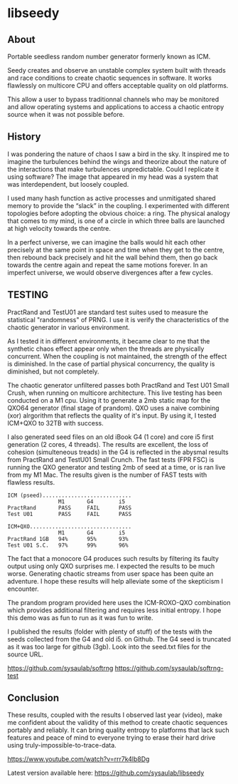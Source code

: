 # libseedy

## About

Portable seedless random number generator formerly known as ICM.

Seedy creates and observe an unstable complex system built with threads and race conditions to create chaotic sequences in software. It works flawlessly on multicore CPU and offers acceptable quality on old platforms.

This allow a user to bypass traditionnal channels who may be monitored and allow operating systems and applications to access a chaotic entropy source when it was not possible before.

## History

I was pondering the nature of chaos I saw a bird in the sky. It inspired me to imagine the turbulences behind the wings and 
theorize about the nature of the interactions that make turbulences unpredictable. Could I replicate it using software? The image that appeared in my head was a system that was interdependent, but loosely coupled.

I used many hash function as active processes and unmitigated shared memory to provide the “slack” in the coupling. I experimented with different topologies before adopting the obvious choice: a ring. The physical analogy that comes to my mind, is one of a circle in which three balls are launched at high velocity towards the centre. 

In a perfect universe, we can imagine the balls would hit each other precisely at the same point in space and time when they get to the centre, then rebound back precisely and hit the wall behind them, then go back towards the centre again and repeat the same motions forever. In an imperfect universe, we would observe divergences after a few cycles.

## TESTING

PractRand and TestU01 are standard test suites used to measure the 
statistical "randomness" of PRNG. I use it is verify the 
characteristics of the chaotic generator in various environment.

As I tested it in different environments, it became clear to me 
that the synthetic chaos effect appear only when the threads are 
physically concurrent. When the coupling is not maintained, the 
strength of the effect is diminished. In the case of partial 
physical concurrency, the quality is diminished, but not completely.

The chaotic generator unfiltered passes both PractRand and Test U01 
Small Crush, when running on multicore architecture. This live 
testing has been conducted on a M1 cpu. Using it to generate a 2mb 
static map for the QXO64 generator (final stage of prandom). QXO 
uses a naive combining (xor) alrgorithm that reflects the quality 
of it's input. By using it, I tested ICM+QXO to 32TB with success.

I also generated seed files on an old iBook G4 (1 core) and core 
i5 first generation (2 cores, 4 threads). The results are excellent, 
the loss of cohesion (simulteneous treads) in the G4 is reflected in 
the abysmal results from PractRand and TestU01 Small Crunch. The fast 
tests (FPR FSC) is running the QXO generator and testing 2mb of seed 
at a time, or is ran live from my M1 Mac. The results given is the 
number of FAST tests with flawless results.

    ICM (pseed)............................
                    M1       G4        i5
    PractRand       PASS     FAIL      PASS
    Test U01        PASS     FAIL      PASS
    
    ICM+QXO................................
                    M1       G4        i5
    PractRand 1GB   94%      95%       93%
    Test U01 S.C.   97%      99%       96%

The fact that a monocore G4 produces such results by filtering 
its faulty output using only QXO surprises me. I expected the 
results to be much worse. Generating chaotic streams from user 
space has been quite an adventure. I hope these results will 
help alleviate some of the skepticism I encounter.

The prandom program provided here uses the ICM-ROXO-QXO combination 
which provides additional filtering and requires less initial 
entropy. I hope this demo was as fun to run as it was fun to write.

I published the results (folder with plenty of stuff) of the tests 
with the seeds collected from the G4 and old i5. on Github. The G4 
seed is truncated as it was too large for github (3gb). Look into 
the seed.txt files for the source URL.

https://github.com/sysaulab/softrng
https://github.com/sysaulab/softrng-test

## Conclusion

These results, coupled with the results I observed last year (video), 
make me confident about the validity of this method to create chaotic 
sequences portably and reliably. It can bring quality entropy to 
platforms that lack such features and peace of mind to everyone 
trying to erase their hard drive using truly-impossible-to-trace-data.

https://www.youtube.com/watch?v=rrr7k4lb8Dg

Latest version available here:
https://github.com/sysaulab/libseedy
